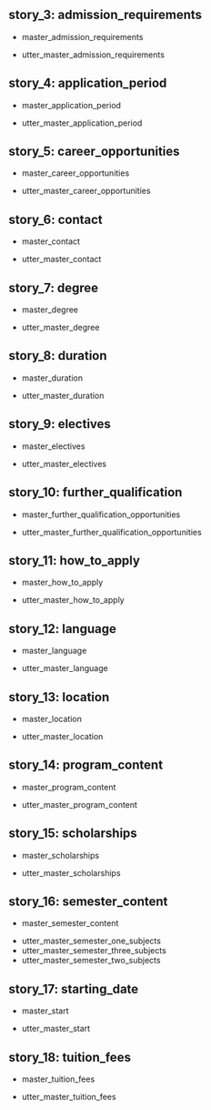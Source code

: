 ## story_3: admission_requirements
 * master_admission_requirements
  - utter_master_admission_requirements

## story_4: application_period
 * master_application_period
  - utter_master_application_period
  
## story_5: career_opportunities
 * master_career_opportunities
  - utter_master_career_opportunities

## story_6: contact
 * master_contact
  - utter_master_contact
  
## story_7: degree
 * master_degree
  - utter_master_degree
  
## story_8: duration
 * master_duration
  - utter_master_duration
  
## story_9: electives
 * master_electives
  - utter_master_electives
  
## story_10: further_qualification
 * master_further_qualification_opportunities
  - utter_master_further_qualification_opportunities

## story_11: how_to_apply
 * master_how_to_apply
  - utter_master_how_to_apply
  
## story_12: language
 * master_language
  - utter_master_language
  
## story_13: location
 * master_location
  - utter_master_location
  
## story_14: program_content
 * master_program_content
  - utter_master_program_content
  
## story_15: scholarships
 * master_scholarships
  - utter_master_scholarships
  
## story_16: semester_content
 * master_semester_content
  - utter_master_semester_one_subjects
  - utter_master_semester_three_subjects
  - utter_master_semester_two_subjects
  
## story_17: starting_date
 * master_start
  - utter_master_start
  
## story_18: tuition_fees
 * master_tuition_fees
  - utter_master_tuition_fees


